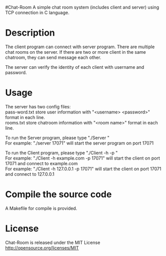 #Chat-Room
A simple chat room system (includes client and server) using TCP connection in C language.

# Description
The client program can connect with server program. There are multiple chat rooms on the server. If there are two or more client in the same chatroom, they can send message each other.

The server can verify the identity of each client with username and password. 

# Usage
The server has two config files:<br />
pass-word.txt store user information with "&lt;username> &lt;password>" format in each line.<br />
rooms.txt store chatroom information with "&lt;room name>" format in each line.

To run the Server program, please type "./Server <port number>"<br />
For example: "./server 17071" will start the server program on port 17071

To run the Client program, please type "./Client -h <host> -p <port>"<br />
For example: "./Client -h example.com -p 17071" will start the client on port 17071 and connect to example.com<br />
For example: "./Client -h 127.0.0.1 -p 17071" will start the client on port 17071 and connect to 127.0.0.1<br />

# Compile the source code
A Makefile for compile is provided.<br />

# License
Chat-Room is released under the MIT License  
http://opensource.org/licenses/MIT
